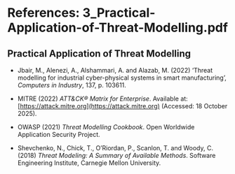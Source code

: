 # References: 3_Practical-Application-of-Threat-Modelling.pdf

## Practical Application of Threat Modelling

- Jbair, M., Alenezi, A., Alshammari, A. and Alazab, M. (2022) ‘Threat modelling for industrial cyber-physical systems in smart manufacturing’, *Computers in Industry*, 137, p. 103611.

- MITRE (2022) *ATT&CK® Matrix for Enterprise*. Available at: [https://attack.mitre.org](https://attack.mitre.org) (Accessed: 18 October 2025).

- OWASP (2021) *Threat Modelling Cookbook*. Open Worldwide Application Security Project.

- Shevchenko, N., Chick, T., O’Riordan, P., Scanlon, T. and Woody, C. (2018) *Threat Modeling: A Summary of Available Methods*. Software Engineering Institute, Carnegie Mellon University.
